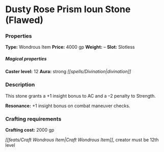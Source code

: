 ﻿---
Title: "Dusty Rose Prism Ioun Stone (Flawed)"
Type: "Wondrous Item"
Price: "4000 gp"
Weight: "–"
Slot: "Slotless"
Caster level: "12"
Aura: "strong divination"
Description: |
  "This stone grants a +1 insight bonus to AC and a –2 penalty to Strength.
  **Resonance:** +1 insight bonus on combat maneuver checks."
Crafting cost: "2000 gp"
Sources: "['Seekers of Secrets']"
---

# Dusty Rose Prism Ioun Stone (Flawed)

### Properties

**Type:** Wondrous Item **Price:** 4000 gp **Weight:** – **Slot:** Slotless

##### Magical properties

**Caster level:** 12 **Aura:** strong _[[spells/Divination|divination]]_

### Description

This stone grants a +1 insight bonus to AC and a –2 penalty to Strength.

**Resonance:** +1 insight bonus on combat maneuver checks.

### Crafting requirements

**Crafting cost:** 2000 gp

_[[feats/Craft Wondrous Item|Craft Wondrous Item]]_, creator must be 12th level


